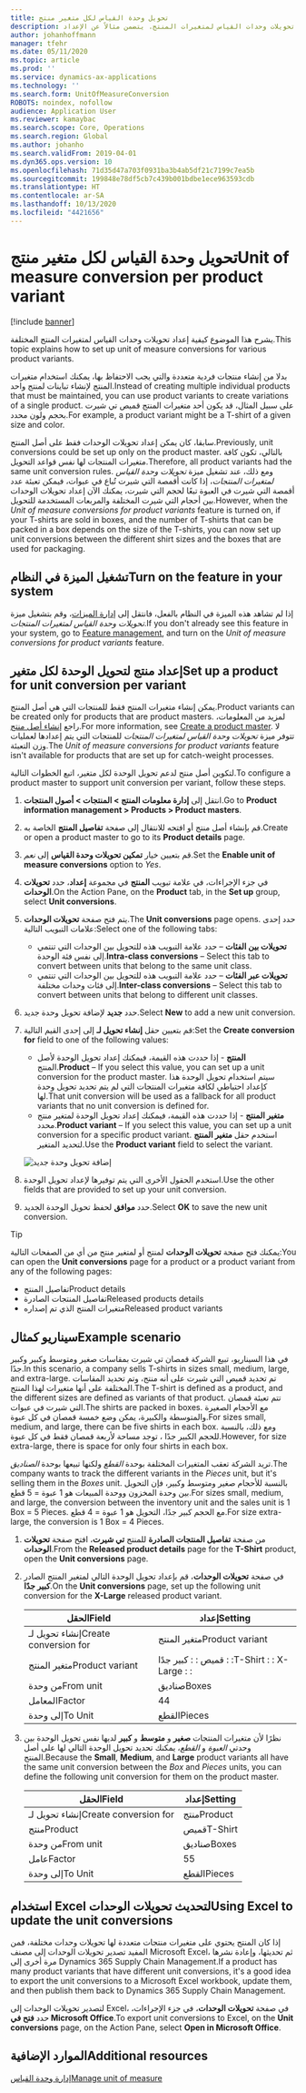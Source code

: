 ```yaml
---
title: تحويل وحدة القياس لكل متغير منتج
description: يشرح هذا الموضوع كيفية إعداد تحويلات وحدات القياس لمتغيرات المنتج. يتضمن مثالاً عن الإعداد.
author: johanhoffmann
manager: tfehr
ms.date: 05/11/2020
ms.topic: article
ms.prod: ''
ms.service: dynamics-ax-applications
ms.technology: ''
ms.search.form: UnitOfMeasureConversion
ROBOTS: noindex, nofollow
audience: Application User
ms.reviewer: kamaybac
ms.search.scope: Core, Operations
ms.search.region: Global
ms.author: johanho
ms.search.validFrom: 2019-04-01
ms.dyn365.ops.version: 10
ms.openlocfilehash: 71d35d47a703f0931ba3b4ab5df21c7199c7ea5b
ms.sourcegitcommit: 199848e78df5cb7c439b001bdbe1ece963593cdb
ms.translationtype: HT
ms.contentlocale: ar-SA
ms.lasthandoff: 10/13/2020
ms.locfileid: "4421656"
---
```

# <a name="unit-of-measure-conversion-per-product-variant"></a><span data-ttu-id="72db7-104">تحويل وحدة القياس لكل متغير منتج</span><span class="sxs-lookup"><span data-stu-id="72db7-104">Unit of measure conversion per product variant</span></span>

[!include [banner](../includes/banner.md)]

<span data-ttu-id="72db7-105">يشرح هذا الموضوع كيفية إعداد تحويلات وحدات القياس لمتغيرات المنتج المختلفة.</span><span class="sxs-lookup"><span data-stu-id="72db7-105">This topic explains how to set up unit of measure conversions for various product variants.</span></span>

<span data-ttu-id="72db7-106">بدلا من إنشاء منتجات فردية متعددة والتي يجب الاحتفاظ بها، يمكنك استخدام متغيرات المنتج لإنشاء تباينات لمنتج واحد.</span><span class="sxs-lookup"><span data-stu-id="72db7-106">Instead of creating multiple individual products that must be maintained, you can use product variants to create variations of a single product.</span></span> <span data-ttu-id="72db7-107">على سبيل المثال، قد يكون أحد متغيرات المنتج قميص تي شيرت بحجم ولون محدد.</span><span class="sxs-lookup"><span data-stu-id="72db7-107">For example, a product variant might be a T-shirt of a given size and color.</span></span>

<span data-ttu-id="72db7-108">سابقا، كان يمكن إعداد تحويلات الوحدات فقط على أصل المنتج.</span><span class="sxs-lookup"><span data-stu-id="72db7-108">Previously, unit conversions could be set up only on the product master.</span></span> <span data-ttu-id="72db7-109">بالتالي، تكون كافة متغيرات المنتجات لها نفس قواعد التحويل.</span><span class="sxs-lookup"><span data-stu-id="72db7-109">Therefore, all product variants had the same unit conversion rules.</span></span> <span data-ttu-id="72db7-110">ومع ذلك، عند تشغيل ميزة *تحويلات وحدة القياس لمتغيرات المنتجات*، إذا كانت أقمصة التي شيرت تُباع في عبوات، فيمكن تعبئة عدد أقمصة التي شيرت في العبوة تبعًا لحجم التي شيرت، يمكنك الآن إعداد تحويلات الوحدات بين أحجام التي شيرت المختلفة والمربعات المستخدمة للتحويل.</span><span class="sxs-lookup"><span data-stu-id="72db7-110">However, when the *Unit of measure conversions for product variants* feature is turned on, if your T-shirts are sold in boxes, and the number of T-shirts that can be packed in a box depends on the size of the T-shirts, you can now set up unit conversions between the different shirt sizes and the boxes that are used for packaging.</span></span>

## <a name="turn-on-the-feature-in-your-system"></a><span data-ttu-id="72db7-111">تشغيل الميزة في النظام</span><span class="sxs-lookup"><span data-stu-id="72db7-111">Turn on the feature in your system</span></span>

<span data-ttu-id="72db7-112">إذا لم تشاهد هذه الميزة في النظام بالفعل، فانتقل إلى [إدارة الميزات](../../fin-ops-core/fin-ops/get-started/feature-management/feature-management-overview.md)، وقم بتشغيل ميزة *تحويلات وحدة القياس لمتغيرات المنتجات*.</span><span class="sxs-lookup"><span data-stu-id="72db7-112">If you don't already see this feature in your system, go to [Feature management](../../fin-ops-core/fin-ops/get-started/feature-management/feature-management-overview.md), and turn on the *Unit of measure conversions for product variants* feature.</span></span>

## <a name="set-up-a-product-for-unit-conversion-per-variant"></a><span data-ttu-id="72db7-113">إعداد منتج لتحويل الوحدة لكل متغير</span><span class="sxs-lookup"><span data-stu-id="72db7-113">Set up a product for unit conversion per variant</span></span>

<span data-ttu-id="72db7-114">يمكن إنشاء متغيرات المنتج فقط للمنتجات التي هي أصل المنتج.</span><span class="sxs-lookup"><span data-stu-id="72db7-114">Product variants can be created only for products that are product masters.</span></span> <span data-ttu-id="72db7-115">لمزيد من المعلومات، راجع [إنشاء أصل منتج](tasks/create-product-master.md).</span><span class="sxs-lookup"><span data-stu-id="72db7-115">For more information, see [Create a product master](tasks/create-product-master.md).</span></span> <span data-ttu-id="72db7-116">لا تتوفر ميزة *تحويلات وحدة القياس لمتغيرات المنتجات* للمنتجات التي يتم إعدادها لعمليات وزن التعبئة.</span><span class="sxs-lookup"><span data-stu-id="72db7-116">The *Unit of measure conversions for product variants* feature isn't available for products that are set up for catch-weight processes.</span></span>

<span data-ttu-id="72db7-117">لتكوين أصل منتج لدعم تحويل الوحدة لكل متغير، اتبع الخطوات التالية.</span><span class="sxs-lookup"><span data-stu-id="72db7-117">To configure a product master to support unit conversion per variant, follow these steps.</span></span>

1. <span data-ttu-id="72db7-118">‏‫انتقل إلى **إدارة معلومات المنتج‬ \> المنتجات \> أصول المنتجات‬‬**.</span><span class="sxs-lookup"><span data-stu-id="72db7-118">Go to **Product information management \> Products \> Product masters**.</span></span>
1. <span data-ttu-id="72db7-119">قم بإنشاء أصل منتج أو افتحه للانتقال إلى صفحة **تفاصيل المنتج** الخاصة به.</span><span class="sxs-lookup"><span data-stu-id="72db7-119">Create or open a product master to go to its **Product details** page.</span></span>
1. <span data-ttu-id="72db7-120">قم بتعيين خيار **تمكين تحويلات وحدة القياس** إلى *نعم*.</span><span class="sxs-lookup"><span data-stu-id="72db7-120">Set the **Enable unit of measure conversions** option to *Yes*.</span></span>
1. <span data-ttu-id="72db7-121">في جزء الإجراءات، في علامة تبويب **المنتج** في مجموعة **إعداد‬**، حدد **تحويلات الوحدات**.</span><span class="sxs-lookup"><span data-stu-id="72db7-121">On the Action Pane, on the **Product** tab, in the **Set up** group, select **Unit conversions**.</span></span>
1. <span data-ttu-id="72db7-122">يتم فتح صفحة **تحويلات الوحدات**.</span><span class="sxs-lookup"><span data-stu-id="72db7-122">The **Unit conversions** page opens.</span></span> <span data-ttu-id="72db7-123">حدد إحدى علامات التبويب التالية:</span><span class="sxs-lookup"><span data-stu-id="72db7-123">Select one of the following tabs:</span></span>

    - <span data-ttu-id="72db7-124">**تحويلات بين الفئات** – حدد علامة التبويب هذه للتحويل بين الوحدات التي تنتمي إلى نفس فئة الوحدة.</span><span class="sxs-lookup"><span data-stu-id="72db7-124">**Intra-class conversions** – Select this tab to convert between units that belong to the same unit class.</span></span>
    - <span data-ttu-id="72db7-125">**تحويلات عبر الفئات** – حدد علامة التبويب هذه للتحويل بين الوحدات التي تنتمي إلى فئات وحدات مختلفة.</span><span class="sxs-lookup"><span data-stu-id="72db7-125">**Inter-class conversions** – Select this tab to convert between units that belong to different unit classes.</span></span>

1. <span data-ttu-id="72db7-126">حدد **جديد** لإضافة تحويل وحدة جديد.</span><span class="sxs-lookup"><span data-stu-id="72db7-126">Select **New** to add a new unit conversion.</span></span>
1. <span data-ttu-id="72db7-127">قم بتعيين حقل **إنشاء تحويل لـ** إلى إحدى القيم التالية:</span><span class="sxs-lookup"><span data-stu-id="72db7-127">Set the **Create conversion for** field to one of the following values:</span></span>

    - <span data-ttu-id="72db7-128">**المنتج** - إذا حددت هذه القيمة، فيمكنك إعداد تحويل الوحدة لأصل المنتج.</span><span class="sxs-lookup"><span data-stu-id="72db7-128">**Product** – If you select this value, you can set up a unit conversion for the product master.</span></span> <span data-ttu-id="72db7-129">سيتم استخدام تحويل الوحدة هذا كإعداد احتياطي لكافة متغيرات المنتجات التي لم يتم تحديد تحويل وحدة لها.</span><span class="sxs-lookup"><span data-stu-id="72db7-129">That unit conversion will be used as a fallback for all product variants that no unit conversion is defined for.</span></span>
    - <span data-ttu-id="72db7-130">**متغير المنتج** - إذا حددت هذه القيمة، فيمكنك إعداد تحويل الوحدة لمتغير منتج محدد.</span><span class="sxs-lookup"><span data-stu-id="72db7-130">**Product variant** – If you select this value, you can set up a unit conversion for a specific product variant.</span></span> <span data-ttu-id="72db7-131">استخدم حقل **متغير المنتج** لتحديد المتغير.</span><span class="sxs-lookup"><span data-stu-id="72db7-131">Use the **Product variant** field to select the variant.</span></span>

    ![![إضافة تحويل وحدة جديد](media/uom-new-conversion.png "إضافة تحويل وحدة جديد")](media/uom-new-conversion.png "Adding a new unit conversion")

1. <span data-ttu-id="72db7-133">استخدم الحقول الأخرى التي يتم توفيرها لإعداد تحويل الوحدة.</span><span class="sxs-lookup"><span data-stu-id="72db7-133">Use the other fields that are provided to set up your unit conversion.</span></span>
1. <span data-ttu-id="72db7-134">حدد **موافق** لحفظ تحويل الوحدة الجديد.</span><span class="sxs-lookup"><span data-stu-id="72db7-134">Select **OK** to save the new unit conversion.</span></span>

> [!TIP]
> <span data-ttu-id="72db7-135">يمكنك فتح صفحة **تحويلات الوحدات** لمنتج أو لمتغير منتج من أي من الصفحات التالية:</span><span class="sxs-lookup"><span data-stu-id="72db7-135">You can open the **Unit conversions** page for a product or a product variant from any of the following pages:</span></span>
> 
> - <span data-ttu-id="72db7-136">تفاصيل المنتج</span><span class="sxs-lookup"><span data-stu-id="72db7-136">Product details</span></span>
> - <span data-ttu-id="72db7-137">تفاصيل المنتجات الصادرة</span><span class="sxs-lookup"><span data-stu-id="72db7-137">Released products details</span></span>
> - <span data-ttu-id="72db7-138">متغيرات المنتج الذي تم إصداره</span><span class="sxs-lookup"><span data-stu-id="72db7-138">Released product variants</span></span>

## <a name="example-scenario"></a><span data-ttu-id="72db7-139">سيناريو كمثال</span><span class="sxs-lookup"><span data-stu-id="72db7-139">Example scenario</span></span>

<span data-ttu-id="72db7-140">في هذا السيناريو، تبيع الشركة قمصان تي شيرت بمقاسات صغير ومتوسط وكبير وكبير جدًا.</span><span class="sxs-lookup"><span data-stu-id="72db7-140">In this scenario, a company sells T-shirts in sizes small, medium, large, and extra-large.</span></span> <span data-ttu-id="72db7-141">تم تحديد قميص التي شيرت على أنه منتج، وتم تحديد المقاسات المختلفة على أنها متغيرات لهذا المنتج.</span><span class="sxs-lookup"><span data-stu-id="72db7-141">The T-shirt is defined as a product, and the different sizes are defined as variants of that product.</span></span> <span data-ttu-id="72db7-142">تتم تعبئة قمصان التي شيرت في عبوات.</span><span class="sxs-lookup"><span data-stu-id="72db7-142">The shirts are packed in boxes.</span></span> <span data-ttu-id="72db7-143">مع الأحجام الصغيرة والمتوسطة والكبيرة، يمكن وضع خمسة قمصان في كل عبوة.</span><span class="sxs-lookup"><span data-stu-id="72db7-143">For sizes small, medium, and large, there can be five shirts in each box.</span></span> <span data-ttu-id="72db7-144">ومع ذلك، بالنسبة للحجم الكبير جدًا ، توجد مساحة لأربعة قمصان فقط في كل عبوة.</span><span class="sxs-lookup"><span data-stu-id="72db7-144">However, for size extra-large, there is space for only four shirts in each box.</span></span>

<span data-ttu-id="72db7-145">تريد الشركة تعقب المتغيرات المختلفة بوحدة *القطع* ولكنها تبيعها بوحدة *الصناديق*.</span><span class="sxs-lookup"><span data-stu-id="72db7-145">The company wants to track the different variants in the *Pieces* unit, but it's selling them in the *Boxes* unit.</span></span> <span data-ttu-id="72db7-146">بالنسبة للأحجام صغير ومتوسط وكبير، فإن التحويل بين وحدة المخزون ووحدة المبيعات هو 1 عبوة = 5 قطع.</span><span class="sxs-lookup"><span data-stu-id="72db7-146">For sizes small, medium, and large, the conversion between the inventory unit and the sales unit is 1 Box = 5 Pieces.</span></span> <span data-ttu-id="72db7-147">مع الحجم كبير جدًا، التحويل هو 1 عبوة = 4 قطع.</span><span class="sxs-lookup"><span data-stu-id="72db7-147">For size extra-large, the conversion is 1 Box = 4 Pieces.</span></span>

1. <span data-ttu-id="72db7-148">من صفحة **تفاصيل المنتجات الصادرة** للمنتج **تي شيرت**، افتح صفحة **تحويلات الوحدات**.</span><span class="sxs-lookup"><span data-stu-id="72db7-148">From the **Released product details** page for the **T-Shirt** product, open the **Unit conversions** page.</span></span>
1. <span data-ttu-id="72db7-149">في صفحة **تحويلات الوحدات**، قم بإعداد تحويل الوحدة التالي لمتغير المنتج الصادر **كبير جدًا**.</span><span class="sxs-lookup"><span data-stu-id="72db7-149">On the **Unit conversions** page, set up the following unit conversion for the **X-Large** released product variant.</span></span>

    | <span data-ttu-id="72db7-150">الحقل</span><span class="sxs-lookup"><span data-stu-id="72db7-150">Field</span></span>                 | <span data-ttu-id="72db7-151">إعداد</span><span class="sxs-lookup"><span data-stu-id="72db7-151">Setting</span></span>                 |
    |-----------------------|-------------------------|
    | <span data-ttu-id="72db7-152">إنشاء تحويل لـ</span><span class="sxs-lookup"><span data-stu-id="72db7-152">Create conversion for</span></span> | <span data-ttu-id="72db7-153">متغير المنتج</span><span class="sxs-lookup"><span data-stu-id="72db7-153">Product variant</span></span>         |
    | <span data-ttu-id="72db7-154">متغير المنتج</span><span class="sxs-lookup"><span data-stu-id="72db7-154">Product variant</span></span>       | <span data-ttu-id="72db7-155">قميص : : كبير جدًا : :</span><span class="sxs-lookup"><span data-stu-id="72db7-155">T-Shirt : : X-Large : :</span></span> |
    | <span data-ttu-id="72db7-156">من وحدة</span><span class="sxs-lookup"><span data-stu-id="72db7-156">From unit</span></span>             | <span data-ttu-id="72db7-157">صناديق</span><span class="sxs-lookup"><span data-stu-id="72db7-157">Boxes</span></span>                   |
    | <span data-ttu-id="72db7-158">المعامل</span><span class="sxs-lookup"><span data-stu-id="72db7-158">Factor</span></span>                | <span data-ttu-id="72db7-159">4</span><span class="sxs-lookup"><span data-stu-id="72db7-159">4</span></span>                       |
    | <span data-ttu-id="72db7-160">إلى وحدة</span><span class="sxs-lookup"><span data-stu-id="72db7-160">To Unit</span></span>               | <span data-ttu-id="72db7-161">القطع</span><span class="sxs-lookup"><span data-stu-id="72db7-161">Pieces</span></span>                  |

1. <span data-ttu-id="72db7-162">نظرًا لأن متغيرات المنتجات **صغير** و **متوسط** و **كبير** لديها نفس تحويل الوحدة بين وحدتي *العبوة* و *القطع*، يمكنك تحديد تحويل الوحدة التالي لها على أصل المنتج.</span><span class="sxs-lookup"><span data-stu-id="72db7-162">Because the **Small**, **Medium**, and **Large** product variants all have the same unit conversion between the *Box* and *Pieces* units, you can define the following unit conversion for them on the product master.</span></span>

    | <span data-ttu-id="72db7-163">الحقل</span><span class="sxs-lookup"><span data-stu-id="72db7-163">Field</span></span>                 | <span data-ttu-id="72db7-164">إعداد</span><span class="sxs-lookup"><span data-stu-id="72db7-164">Setting</span></span> |
    |-----------------------|---------|
    | <span data-ttu-id="72db7-165">إنشاء تحويل لـ</span><span class="sxs-lookup"><span data-stu-id="72db7-165">Create conversion for</span></span> | <span data-ttu-id="72db7-166">منتج</span><span class="sxs-lookup"><span data-stu-id="72db7-166">Product</span></span> |
    | <span data-ttu-id="72db7-167">منتج</span><span class="sxs-lookup"><span data-stu-id="72db7-167">Product</span></span>               | <span data-ttu-id="72db7-168">قميص</span><span class="sxs-lookup"><span data-stu-id="72db7-168">T-Shirt</span></span> |
    | <span data-ttu-id="72db7-169">من وحدة</span><span class="sxs-lookup"><span data-stu-id="72db7-169">From unit</span></span>             | <span data-ttu-id="72db7-170">صناديق</span><span class="sxs-lookup"><span data-stu-id="72db7-170">Boxes</span></span>   |
    | <span data-ttu-id="72db7-171">عامل</span><span class="sxs-lookup"><span data-stu-id="72db7-171">Factor</span></span>                | <span data-ttu-id="72db7-172">5</span><span class="sxs-lookup"><span data-stu-id="72db7-172">5</span></span>       |
    | <span data-ttu-id="72db7-173">إلى وحدة</span><span class="sxs-lookup"><span data-stu-id="72db7-173">To Unit</span></span>               | <span data-ttu-id="72db7-174">القطع</span><span class="sxs-lookup"><span data-stu-id="72db7-174">Pieces</span></span>  |

## <a name="using-excel-to-update-the-unit-conversions"></a><span data-ttu-id="72db7-175">استخدام Excel لتحديث تحويلات الوحدات</span><span class="sxs-lookup"><span data-stu-id="72db7-175">Using Excel to update the unit conversions</span></span>

<span data-ttu-id="72db7-176">إذا كان المنتج يحتوي على متغيرات منتجات متعددة لها تحويلات وحدات مختلفة، فمن المفيد تصدير تحويلات الوحدات إلى مصنف Microsoft Excel، ثم تحديثها، وإعادة نشرها مرة أخرى إلى Dynamics 365 Supply Chain Management.</span><span class="sxs-lookup"><span data-stu-id="72db7-176">If a product has many product variants that have different unit conversions, it's a good idea to export the unit conversions to a Microsoft Excel workbook, update them, and then publish them back to Dynamics 365 Supply Chain Management.</span></span>

<span data-ttu-id="72db7-177">لتصدير تحويلات الوحدات إلى Excel، في صفحة **تحويلات الوحدات**، في جزء الإجراءات، حدد **فتح في Microsoft Office**.</span><span class="sxs-lookup"><span data-stu-id="72db7-177">To export unit conversions to Excel, on the **Unit conversions** page, on the Action Pane, select **Open in Microsoft Office**.</span></span>

## <a name="additional-resources"></a><span data-ttu-id="72db7-178">الموارد الإضافية</span><span class="sxs-lookup"><span data-stu-id="72db7-178">Additional resources</span></span>

[<span data-ttu-id="72db7-179">إدارة وحدة القياس</span><span class="sxs-lookup"><span data-stu-id="72db7-179">Manage unit of measure</span></span>](tasks/manage-unit-measure.md)
